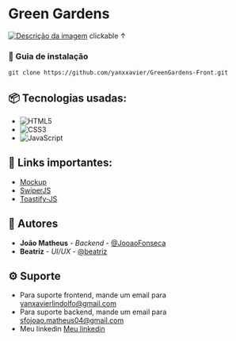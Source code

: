 


# Green Gardens

[![Descrição da imagem](https://i.imgur.com/AomVPOP.jpeg)](https://green-gardens-front.vercel.app/)
clickable ↑

### 🔨 Guia de instalação

```
git clone https://github.com/yanxxavier/GreenGardens-Front.git
```

## 📦 Tecnologias usadas:

* ![HTML5](https://img.shields.io/badge/html5-%23E34F26.svg?style=for-the-badge&logo=html5&logoColor=white)
* ![CSS3](https://img.shields.io/badge/css3-%231572B6.svg?style=for-the-badge&logo=css3&logoColor=white)
* ![JavaScript](https://img.shields.io/badge/javascript-%23323330.svg?style=for-the-badge&logo=javascript&logoColor=%23F7DF1E)

## 🔗 Links importantes:

* [Mockup](https://www.figma.com/proto/1QQTerV6GrXqSgEieY1UjV/Green-gardens?node-id=24-208&t=sw3Pe5uTomMx5AWw-1)
* [SwiperJS](https://swiperjs.com/)
* [Toastify-JS](https://github.com/apvarun/toastify-js/tree/master)

  
## 👷 Autores

* **João Matheus** - *Backend* - [@JooaoFonseca](https://github.com/yanxxavier)
* **Beatriz** - *UI/UX* - [@beatriz](https://br.linkedin.com/in/beatriz-xavier-339232287)


## ⚙ Suporte

* Para suporte frontend, mande um email para yanxavierlindolfo@gmail.com
* Para suporte backend, mande um email para sfojoao.matheus04@gmail.com
* Meu linkedin [Meu linkedin](https://www.linkedin.com/in/jo%C3%A3o-matheus-07b022202/)
